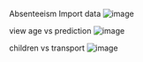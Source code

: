 
Absenteeism
Import data
![image](https://user-images.githubusercontent.com/2136211/121792477-d3cf7c00-cc12-11eb-81d1-33ca83f5484e.png)

view age vs prediction
![image](https://user-images.githubusercontent.com/2136211/121792485-f5306800-cc12-11eb-8646-3da25717f750.png)


children vs transport
![image](https://user-images.githubusercontent.com/2136211/121792585-9f5cbf80-cc14-11eb-9f4f-ac38dcda44a7.png)
